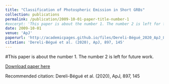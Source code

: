 ```yaml
---
title: "Classification of Photospheric Emission in Short GRBs"
collection: publications
permalink: /publication/2009-10-01-paper-title-number-1
#excerpt: 'This paper is about the number 1. The number 2 is left for future work.'
date: 2009-10-01
venue: 'ApJ'
paperurl: 'http://academicpages.github.io/files/Dereli-Bégué_2020_ApJ_897_145.pdf'
citation: 'Dereli-Bégué et al. (2020), ApJ, 897, 145'
---
```

#This paper is about the number 1. The number 2 is left for future work.

[Download paper here](https://iopscience.iop.org/article/10.3847/1538-4357/ab9a2d/pdf)

Recommended citation: Dereli-Bégué et al. (2020), ApJ, 897, 145

